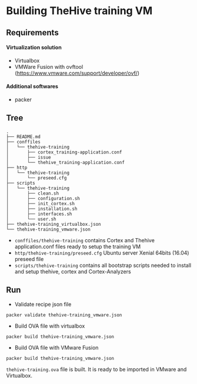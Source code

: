 # Building TheHive training VM

## Requirements

#### Virtualization solution

- Virtualbox
- VMWare Fusion with ovftool (https://www.vmware.com/support/developer/ovf/)

#### Additional softwares

- packer 

## Tree

```
.
├── README.md
├── conffiles
│   └── thehive-training
│       ├── cortex_training-application.conf
│       ├── issue
│       └── thehive_training-application.conf
├── http
│   └── thehive-training
│       └── preseed.cfg
├── scripts
│   └── thehive-training
│       ├── clean.sh
│       ├── configuration.sh
│       ├── init_cortex.sh
│       ├── installation.sh
│       ├── interfaces.sh
│       └── user.sh
├── thehive-training_virtualbox.json
└── thehive-training_vmware.json
```

- `conffiles/thehive-training` contains Cortex and Thehive application.conf files ready
  to setup the training VM
- `http/thehive-training/preseed.cfg` Ubuntu server Xenial 64bits (16.04) preseed file 
- `scripts/thehive-training` contains all bootstrap scripts needed to install and setup
  thehive, cortex and Cortex-Analyzers 

## Run

- Validate recipe  json file

```
packer validate thehive-training_vmware.json
```

- Build OVA file with virtualbox

```
packer build thehive-training_vmware.json
```

- Build OVA file with VMware Fusion

```
packer build thehive-training_vmware.json
```

`thehive-training.ova` file is built. It is ready to be imported in VMware and Virtualbox.
